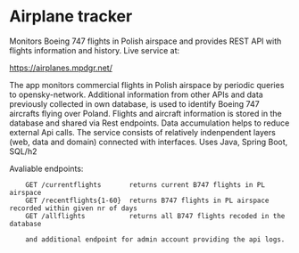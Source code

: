 # Airplane tracker

Monitors Boeing 747 flights in Polish airspace and provides REST API with flights information and history.
Live service at:

https://airplanes.mpdgr.net/

The app monitors commercial flights in Polish airspace by periodic queries to opensky-network. Additional information from other APIs and data previously collected in own database, is used to identify Boeing 747 aircrafts flying over Poland.
Flights and aircraft information is stored in the database and shared via Rest endpoints. Data accumulation helps to reduce external Api calls. The service consists of relatively indenpendent layers (web, data and domain) connected with interfaces. Uses Java, Spring Boot, SQL/h2

Avaliable endpoints:
```
    GET /currentflights       returns current B747 flights in PL airspace
    GET /recentflights{1-60}  returns B747 flights in PL airspace recorded within given nr of days
    GET /allflights           returns all B747 flights recoded in the database
    
    and additional endpoint for admin account providing the api logs. 
```
